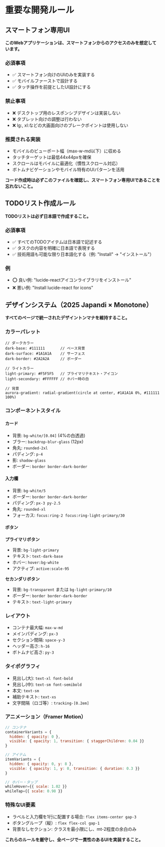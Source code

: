# 重要な開発ルール

## スマートフォン専用UI
**このWebアプリケーションは、スマートフォンからのアクセスのみを想定しています。**

### 必須事項
- ✅ スマートフォン向けのUIのみを実装する
- ✅ モバイルファーストで設計する
- ✅ タッチ操作を前提としたUI設計にする

### 禁止事項
- ❌ デスクトップ用のレスポンシブデザインは実装しない
- ❌ タブレット向けの調整は行わない
- ❌ lg:, xl:などの大画面向けのブレークポイントは使用しない

### 推奨される実装
- モバイルのビューポート幅（max-w-md以下）に収める
- タッチターゲットは最低44x44pxを確保
- スクロールはモバイルに最適化（慣性スクロール対応）
- ボトムナビゲーションやモバイル特有のUIパターンを活用

**コード作成時は必ずこのファイルを確認し、スマートフォン専用UIであることを忘れないこと。**

## TODOリスト作成ルール
**TODOリストは必ず日本語で作成すること。**

### 必須事項
- ✅ すべてのTODOアイテムは日本語で記述する
- ✅ タスクの内容を明確に日本語で表現する
- ✅ 技術用語も可能な限り日本語化する（例: "Install" → "インストール"）

### 例
- ⭕ 良い例: "lucide-reactアイコンライブラリをインストール"
- ❌ 悪い例: "Install lucide-react for icons"

## デザインシステム（2025 Japandi × Monotone）
**すべてのページで統一されたデザイントンマナを維持すること。**

### カラーパレット
```
// ダークカラー
dark-base: #111111       // ベース背景
dark-surface: #1A1A1A    // サーフェス
dark-border: #2A2A2A     // ボーダー

// ライトカラー  
light-primary: #F5F5F5   // プライマリテキスト・アイコン
light-secondary: #FFFFFF // ホバー時の白

// 背景
aurora-gradient: radial-gradient(circle at center, #1A1A1A 0%, #111111 100%)
```

### コンポーネントスタイル

#### カード
- 背景: `bg-white/[0.04]` (4%の白透過)
- ブラー: `backdrop-blur-glass` (12px)
- 角丸: `rounded-2xl`
- パディング: `p-4`
- 影: `shadow-glass`
- ボーダー: `border border-dark-border`

#### 入力欄
- 背景: `bg-white/5`
- ボーダー: `border border-dark-border`
- パディング: `px-3 py-2.5`
- 角丸: `rounded-xl`
- フォーカス: `focus:ring-2 focus:ring-light-primary/30`

#### ボタン
**プライマリボタン**
- 背景: `bg-light-primary`
- テキスト: `text-dark-base`
- ホバー: `hover:bg-white`
- アクティブ: `active:scale-95`

**セカンダリボタン**
- 背景: `bg-transparent` または `bg-light-primary/10`
- ボーダー: `border border-dark-border`
- テキスト: `text-light-primary`

### レイアウト
- コンテナ最大幅: `max-w-md`
- メインパディング: `px-3`
- セクション間隔: `space-y-3`
- ヘッダー高さ: `h-16`
- ボトムナビ高さ: `py-3`

### タイポグラフィ
- 見出し(大): `text-xl font-bold`
- 見出し(中): `text-sm font-semibold`
- 本文: `text-sm`
- 補助テキスト: `text-xs`
- 文字間隔（ロゴ等）: `tracking-[0.2em]`

### アニメーション（Framer Motion）
```javascript
// コンテナ
containerVariants = {
  hidden: { opacity: 0 },
  visible: { opacity: 1, transition: { staggerChildren: 0.04 }}
}

// アイテム
itemVariants = {
  hidden: { opacity: 0, y: 8 },
  visible: { opacity: 1, y: 0, transition: { duration: 0.3 }}
}

// ホバー・タップ
whileHover={{ scale: 1.02 }}
whileTap={{ scale: 0.98 }}
```

### 特殊なUI要素
- ラベルと入力欄を1行に配置する場合: `flex items-center gap-3`
- ボタングループ（縦）: `flex flex-col gap-1`
- 背景なしセクション: クラスを最小限にし、mt-2程度の余白のみ

**これらのルールを厳守し、全ページで一貫性のあるUIを実装すること。**